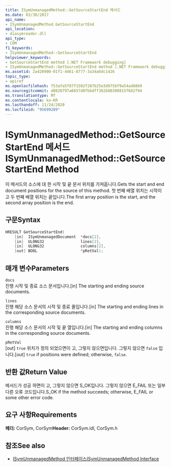 ```yaml
---
title: ISymUnmanagedMethod::GetSourceStartEnd 메서드
ms.date: 03/30/2017
api_name:
- ISymUnmanagedMethod.GetSourceStartEnd
api_location:
- diasymreader.dll
api_type:
- COM
f1_keywords:
- ISymUnmanagedMethod::GetSourceStartEnd
helpviewer_keywords:
- GetSourceStartEnd method [.NET Framework debugging]
- ISymUnmanagedMethod::GetSourceStartEnd method [.NET Framework debugging]
ms.assetid: 2a420900-01f1-4461-8777-3a34a6dc1426
topic_type:
- apiref
ms.openlocfilehash: f53afa5f87f1502f287b25e3d9756f9a54ad6869
ms.sourcegitcommit: d8020797a6657d0fbbdff362b80300815f682f94
ms.translationtype: MT
ms.contentlocale: ko-KR
ms.lasthandoff: 11/24/2020
ms.locfileid: "95699289"
---
```

# <a name="isymunmanagedmethodgetsourcestartend-method"></a><span data-ttu-id="eb849-102">ISymUnmanagedMethod::GetSourceStartEnd 메서드</span><span class="sxs-lookup"><span data-stu-id="eb849-102">ISymUnmanagedMethod::GetSourceStartEnd Method</span></span>

<span data-ttu-id="eb849-103">이 메서드의 소스에 대 한 시작 및 끝 문서 위치를 가져옵니다.</span><span class="sxs-lookup"><span data-stu-id="eb849-103">Gets the start and end document positions for the source of this method.</span></span> <span data-ttu-id="eb849-104">첫 번째 배열 위치는 시작이 고 두 번째 배열 위치는 끝입니다.</span><span class="sxs-lookup"><span data-stu-id="eb849-104">The first array position is the start, and the second array position is the end.</span></span>  
  
## <a name="syntax"></a><span data-ttu-id="eb849-105">구문</span><span class="sxs-lookup"><span data-stu-id="eb849-105">Syntax</span></span>  
  
```cpp  
HRESULT GetSourceStartEnd(  
    [in]  ISymUnmanagedDocument  *docs[2],  
    [in]  ULONG32                lines[2],  
    [in]  ULONG32                columns[2],  
    [out] BOOL                   *pRetVal);  
```  
  
## <a name="parameters"></a><span data-ttu-id="eb849-106">매개 변수</span><span class="sxs-lookup"><span data-stu-id="eb849-106">Parameters</span></span>  

 `docs`  
 <span data-ttu-id="eb849-107">진행 시작 및 종료 소스 문서입니다.</span><span class="sxs-lookup"><span data-stu-id="eb849-107">[in] The starting and ending source documents.</span></span>  
  
 `lines`  
 <span data-ttu-id="eb849-108">진행 해당 소스 문서의 시작 및 종료 줄입니다.</span><span class="sxs-lookup"><span data-stu-id="eb849-108">[in] The starting and ending lines in the corresponding source documents.</span></span>  
  
 `columns`  
 <span data-ttu-id="eb849-109">진행 해당 소스 문서의 시작 및 끝 열입니다.</span><span class="sxs-lookup"><span data-stu-id="eb849-109">[in] The starting and ending columns in the corresponding source documents.</span></span>  
  
 `pRetVal`  
 <span data-ttu-id="eb849-110">[out] `true` 위치가 정의 되었으면이 고, 그렇지 않으면입니다. 그렇지 않으면 `false` 입니다.</span><span class="sxs-lookup"><span data-stu-id="eb849-110">[out] `true` if positions were defined; otherwise, `false`.</span></span>  
  
## <a name="return-value"></a><span data-ttu-id="eb849-111">반환 값</span><span class="sxs-lookup"><span data-stu-id="eb849-111">Return Value</span></span>  

 <span data-ttu-id="eb849-112">메서드가 성공 하면이 고, 그렇지 않으면 S_OK입니다. 그렇지 않으면 E_FAIL 또는 일부 다른 오류 코드입니다.</span><span class="sxs-lookup"><span data-stu-id="eb849-112">S_OK if the method succeeds; otherwise, E_FAIL or some other error code.</span></span>  
  
## <a name="requirements"></a><span data-ttu-id="eb849-113">요구 사항</span><span class="sxs-lookup"><span data-stu-id="eb849-113">Requirements</span></span>  

 <span data-ttu-id="eb849-114">**헤더:** CorSym, CorSym</span><span class="sxs-lookup"><span data-stu-id="eb849-114">**Header:** CorSym.idl, CorSym.h</span></span>  
  
## <a name="see-also"></a><span data-ttu-id="eb849-115">참조</span><span class="sxs-lookup"><span data-stu-id="eb849-115">See also</span></span>

- [<span data-ttu-id="eb849-116">ISymUnmanagedMethod 인터페이스</span><span class="sxs-lookup"><span data-stu-id="eb849-116">ISymUnmanagedMethod Interface</span></span>](isymunmanagedmethod-interface.md)
